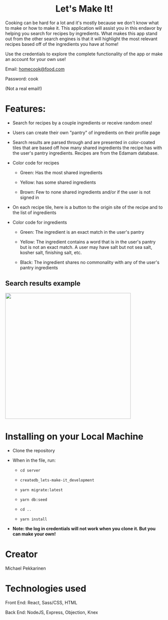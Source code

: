 <h1 align="center">Let's Make It!</h1> 

Cooking can be hard for a lot and it's mostly because we don't know what to make or how to make it. This application will assist you in this endavor by helping you search for recipes by ingredients. What makes this app stand out from the other search engines is that it will highlight the most relevant recipes based off of the ingredients you have at home!

Use the credentials to explore the complete functionality of the app or make an account for your own use!

Email: homecook@food.com

Password: cook

(Not a real email!)

# Features:

  - Search for recipes by a couple ingredients or receive random ones!

  - Users can create their own "pantry" of ingredients on their profile page

  - Search results are parsed through and are presented in color-coated tiles that are based off how many shared ingredients the recipe has with the user's pantry ingredients. Recipes are from the Edamam database.

  - Color code for recipes

    * Green: Has the most shared ingredients

    * Yellow: has some shared ingredients

    * Brown: Few to none shared ingredients and/or if the user is not signed in

  - On each recipe tile, here is a button to the origin site of the recipe and to the list of ingredients

  - Color code for ingredients

    * Green: The ingredient is an exact match in the user's pantry

    * Yellow: The ingredient contains a word that is in the user's pantry but is not an exact match. A user may have salt but not sea salt, kosher salt, finishing salt, etc.

    * Black: The ingredient shares no commonality with any of the user's pantry ingredients

## Search results example

<img src="https://i.imgur.com/oh7a1E1.png" width="400"/>

# Installing on your Local Machine

- Clone the repository

- When in the file, run:

  - `cd server`
  
  - `createdb_lets-make-it_development`

  - `yarn migrate:latest`

  - `yarn db:seed`

  - `cd ..`

  - `yarn install`

- **Note: the log in credentials will not work when you clone it. But you can make your own!** 

# Creator

Michael Pekkarinen

# Technologies used

Front End: React, Sass/CSS, HTML

Back End: NodeJS, Express, Objection, Knex
